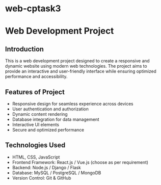 # web-cptask3
# Web Development Project

## Introduction
This is a web development project designed to create a responsive and dynamic website using modern web technologies. The project aims to provide an interactive and user-friendly interface while ensuring optimized performance and accessibility.

## Features of Project
- Responsive design for seamless experience across devices
- User authentication and authorization
- Dynamic content rendering
- Database integration for data management
- Interactive UI elements
- Secure and optimized performance

## Technologies Used
- HTML, CSS, JavaScript
- Frontend Framework: React.js / Vue.js (choose as per requirement)
- Backend: Node.js / Django / Flask
- Database: MySQL / PostgreSQL / MongoDB
- Version Control: Git & GitHub

